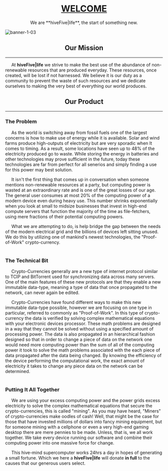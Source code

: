

# <center> <u> WELCOME </u></center>

<center> We are **hiveFive|life**, the start of something new. </center>

![banner-1-03](https://hivefive.life/manifest/banner-1-03.svg)

## <center> Our Mission
-------------
​&nbsp;&nbsp;&nbsp;&nbsp;&nbsp;At **hiveFive|life** we strive to make the best use of the abundance of non-renewable resources that are produced everyday. These resources, once created, will be lost if not harnessed. We believe it is our duty as a community to prevent the waste of such resources and we dedicate ourselves to making the very best of everything our world produces.

## <center> Our Product
------------------------------
### The Problem
​&nbsp;&nbsp;&nbsp;&nbsp;&nbsp;As the world is switching away from fossil fuels one of the largest concerns is how to make use of energy while it is available. Solar and wind farms produce high-outputs of electricity but are very sporadic when It comes to timing. As a result, some locations have seen up to 48% of the electricity produced go to waste. While storing the energy in batteries and other technologies may prove sufficient in the future, today these technologies are far from perfect for all senerios and simply finding a use for this power may best solution.

&nbsp;&nbsp;&nbsp;&nbsp;&nbsp;It isn't the first thing that comes up in conversation when someone mentions non-renewable resources at a party, but computing power is wasted at an extraordinary rate and is one of the great losses of our age. The general user consumes at most 20% of the computing power of a modern device even during heavy use. This number shrinks exponentially when you look at small to midsize businesses that invest in high-end compute servers that function the majority of the time as file-fetchers, using mere fractions of their potential computing powers.

&nbsp;&nbsp;&nbsp;&nbsp;&nbsp;What we are attempting to do, is help bridge the gap between the needs of the modern electrical grid and the billions of devices left sitting unused. We do this by utilizing one of mankind's newest technologies, the "Proof-of-Work" crypto-currency.
<br><br>
### The Technical Bit
&nbsp;&nbsp;&nbsp;&nbsp;&nbsp;Crypto-Currencies generally are a new type of internet protocol similar to TCIP and BitTorrent used for synchronizing data across many servers. One of the main features of these new protocols are that they enable a new immutable data-type, meaning a type of data that once propagated to the network, can never again be edited.

&nbsp;&nbsp;&nbsp;&nbsp;&nbsp;Crypto-Currencies have found different ways to make this new immutable data-type possible, however we are focusing on one type in particular, referred to commonly as "Proof-of-Work". In this type of crypto-currency the data is verified by solving complex mathematical equations  with your electronic devices processor. These math problems are designed in a way that they cannot be solved without using a specified amount of processing power. The data is also propagated in an hierarchical fashion designed so that in order to change a piece of data on the network one would need more computing power than the sum of all of the computing power it took to solve the math problems associated with the each piece of data propagated after the data being changed. By knowing the efficiency of the device performing the computational work, the exact amount of electricity it takes to change any piece data on the network can be determined.
<br><br>
### Putting It All Together
&nbsp;&nbsp;&nbsp;&nbsp;&nbsp;We are using your excess computing power and the power grids excess electricity to solve the complex mathematical equations that secure the crypto-currencies, this is called "mining". As you may have heard, "Miners" of crypto-currencies make oodles of cash! Well, that might be the case for those that have invested millions of dollars into fancy mining equipment, but for someone mining with a cellphone or even a very high-end gaming desktop there are mere pennies to be made. Unless, that is, we all work together. We take every device running our software and combine their computing power into one massive force for change.

&nbsp;&nbsp;&nbsp;&nbsp;&nbsp;This hive-mind supercomputer works 24hrs a day in hopes of generating a small fortune. Which we here a **hiveFive|life** will donate **in full** to the causes that our generous users select.